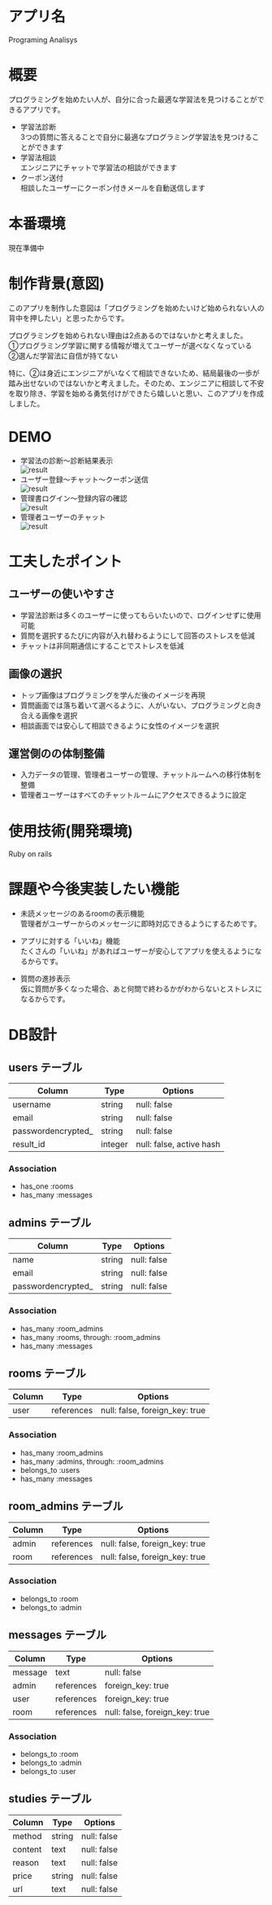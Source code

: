 # アプリ名
Programing Analisys

# 概要
プログラミングを始めたい人が、自分に合った最適な学習法を見つけることができるアプリです。

- 学習法診断  
3つの質問に答えることで自分に最適なプログラミング学習法を見つけることができます  
- 学習法相談  
エンジニアにチャットで学習法の相談ができます
- クーポン送付  
相談したユーザーにクーポン付きメールを自動送信します

# 本番環境
現在準備中

# 制作背景(意図)
このアプリを制作した意図は「プログラミングを始めたいけど始められない人の背中を押したい」と思ったからです。

プログラミングを始められない理由は2点あるのではないかと考えました。  
①プログラミング学習に関する情報が増えてユーザーが選べなくなっている  
②選んだ学習法に自信が持てない

特に、②は身近にエンジニアがいなくて相談できないため、結局最後の一歩が踏み出せないのではないかと考えました。そのため、エンジニアに相談して不安を取り除き、学習を始める勇気付けができたら嬉しいと思い、このアプリを作成しました。

# DEMO
- 学習法の診断〜診断結果表示  
![result](app/gif/1.gif)  
- ユーザー登録〜チャット〜クーポン送信  
![result](app/gif/2.gif)  
- 管理書ログイン〜登録内容の確認  
![result](app/gif/3.gif)  
- 管理者ユーザーのチャット  
![result](app/gif/4.gif)  
					
# 工夫したポイント
## ユーザーの使いやすさ
- 学習法診断は多くのユーザーに使ってもらいたいので、ログインせずに使用可能
- 質問を選択するたびに内容が入れ替わるようにして回答のストレスを低減
- チャットは非同期通信にすることでストレスを低減

## 画像の選択
- トップ画像はプログラミングを学んだ後のイメージを再現
- 質問画面では落ち着いて選べるように、人がいない、プログラミングと向き合える画像を選択
- 相談画面では安心して相談できるように女性のイメージを選択

## 運営側のの体制整備
- 入力データの管理、管理者ユーザーの管理、チャットルームへの移行体制を整備
- 管理者ユーザーはすべてのチャットルームにアクセスできるように設定

# 使用技術(開発環境)  
Ruby on rails  

# 課題や今後実装したい機能  
- 未読メッセージのあるroomの表示機能  
管理者がユーザーからのメッセージに即時対応できるようにするためです。

- アプリに対する「いいね」機能  
たくさんの「いいね」があればユーザーが安心してアプリを使えるようになるからです。

- 質問の進捗表示  
仮に質問が多くなった場合、あと何問で終わるかがわからないとストレスになるからです。

# DB設計						
## users テーブル

| Column             | Type    | Options                  |
| ------------------ | ------- | ------------------------ |
| username           | string  | null: false              |
| email              | string  | null: false              |
| passwordencrypted_ | string  | null: false              |
| result_id          | integer | null: false, active hash |


### Association

- has_one :rooms
- has_many :messages

## admins テーブル

| Column             | Type    | Options                  |
| ------------------ | ------- | ------------------------ |
| name               | string  | null: false              |
| email              | string  | null: false              |
| passwordencrypted_ | string  | null: false              |


### Association

- has_many :room_admins
- has_many :rooms, through: :room_admins
- has_many :messages

## rooms テーブル

| Column | Type       | Options                        |
| ------ | ---------- | ------------------------------ |
| user   | references | null: false, foreign_key: true |

### Association

- has_many :room_admins
- has_many :admins, through: :room_admins
- belongs_to :users
- has_many :messages

## room_admins テーブル

| Column | Type       | Options                        |
| ------ | ---------- | ------------------------------ |
| admin  | references | null: false, foreign_key: true |
| room   | references | null: false, foreign_key: true |

### Association

- belongs_to :room
- belongs_to :admin

## messages テーブル

| Column  | Type       | Options                        |
| ------- | ---------- | ------------------------------ |
| message | text       | null: false                    |
| admin   | references | foreign_key: true              |
| user    | references | foreign_key: true              |
| room    | references | null: false, foreign_key: true |

### Association

- belongs_to :room
- belongs_to :admin
- belongs_to :user

## studies テーブル

| Column  | Type   | Options     |
| ------- | ------ | ----------- |
| method  | string | null: false |
| content | text   | null: false |
| reason  | text   | null: false |
| price   | string | null: false |
| url     | text   | null: false |
